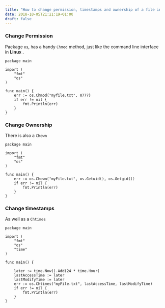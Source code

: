```yaml
---
title: "How to change permission, timestamps and ownership of a file in go"
date: 2018-10-05T21:21:19+01:00
draft: false
---
```


### Change Permission

Package `os`, has a handy `Chmod` method, just like the command line interface in **Linux** .

```golang
package main

import (
	"fmt"
	"os"
)

func main() {
	err := os.Chmod("myfile.txt", 0777)
	if err != nil {
		fmt.Println(err)
	}
}
```

### Change Ownership

There is also a `Chown`

```golang
package main

import (
	"fmt"
	"os"
)

func main() {
	err := os.Chown("myFile.txt", os.Getuid(), os.Getgid())
	if err != nil {
		fmt.Println(err)
	}
}
```

### Change timestamps

As well as a `Chtimes`

```golang
package main

import (
	"fmt"
	"os"
	"time"
)

func main() {

	later := time.Now().Add(24 * time.Hour)
	lastAccessTime := later
	lastModifyTime := later
	err := os.Chtimes("myFile.txt", lastAccessTime, lastModifyTime)
	if err != nil {
		fmt.Println(err)
	}
}
```